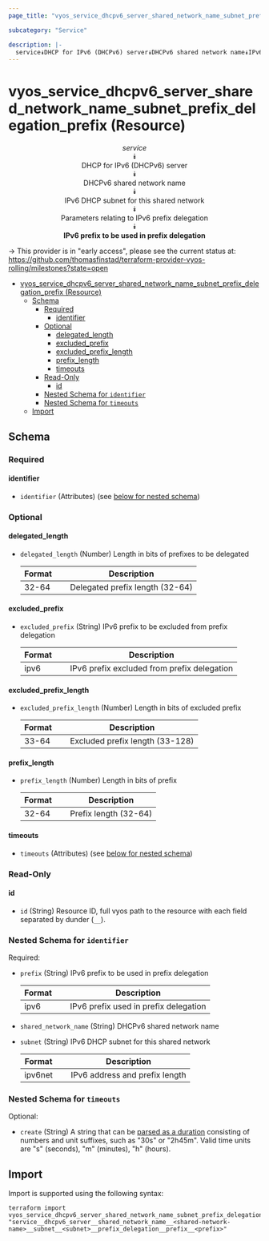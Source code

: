 ```yaml
---
page_title: "vyos_service_dhcpv6_server_shared_network_name_subnet_prefix_delegation_prefix Resource - vyos"

subcategory: "Service"

description: |-
  service⯯DHCP for IPv6 (DHCPv6) server⯯DHCPv6 shared network name⯯IPv6 DHCP subnet for this shared network⯯Parameters relating to IPv6 prefix delegation⯯IPv6 prefix to be used in prefix delegation
---
```


# vyos_service_dhcpv6_server_shared_network_name_subnet_prefix_delegation_prefix (Resource)
<center>

*service*  
⯯  
DHCP for IPv6 (DHCPv6) server  
⯯  
DHCPv6 shared network name  
⯯  
IPv6 DHCP subnet for this shared network  
⯯  
Parameters relating to IPv6 prefix delegation  
⯯  
**IPv6 prefix to be used in prefix delegation**


</center>

-> This provider is in "early access", please see the current status at: https://github.com/thomasfinstad/terraform-provider-vyos-rolling/milestones?state=open

<!--TOC-->

- [vyos_service_dhcpv6_server_shared_network_name_subnet_prefix_delegation_prefix (Resource)](#vyos_service_dhcpv6_server_shared_network_name_subnet_prefix_delegation_prefix-resource)
  - [Schema](#schema)
    - [Required](#required)
      - [identifier](#identifier)
    - [Optional](#optional)
      - [delegated_length](#delegated_length)
      - [excluded_prefix](#excluded_prefix)
      - [excluded_prefix_length](#excluded_prefix_length)
      - [prefix_length](#prefix_length)
      - [timeouts](#timeouts)
    - [Read-Only](#read-only)
      - [id](#id)
    - [Nested Schema for `identifier`](#nested-schema-for-identifier)
    - [Nested Schema for `timeouts`](#nested-schema-for-timeouts)
  - [Import](#import)

<!--TOC-->

<!-- schema generated by tfplugindocs -->
## Schema

### Required

#### identifier
- `identifier` (Attributes) (see [below for nested schema](#nestedatt--identifier))

### Optional

#### delegated_length
- `delegated_length` (Number) Length in bits of prefixes to be delegated

    |  Format  &emsp;|  Description                      |
    |----------|-----------------------------------|
    |  32-64   &emsp;|  Delegated prefix length (32-64)  |
#### excluded_prefix
- `excluded_prefix` (String) IPv6 prefix to be excluded from prefix delegation

    |  Format  &emsp;|  Description                                  |
    |----------|-----------------------------------------------|
    |  ipv6    &emsp;|  IPv6 prefix excluded from prefix delegation  |
#### excluded_prefix_length
- `excluded_prefix_length` (Number) Length in bits of excluded prefix

    |  Format  &emsp;|  Description                      |
    |----------|-----------------------------------|
    |  33-64   &emsp;|  Excluded prefix length (33-128)  |
#### prefix_length
- `prefix_length` (Number) Length in bits of prefix

    |  Format  &emsp;|  Description            |
    |----------|-------------------------|
    |  32-64   &emsp;|  Prefix length (32-64)  |
#### timeouts
- `timeouts` (Attributes) (see [below for nested schema](#nestedatt--timeouts))

### Read-Only

#### id
- `id` (String) Resource ID, full vyos path to the resource with each field separated by dunder (`__`).

<a id="nestedatt--identifier"></a>
### Nested Schema for `identifier`

Required:

- `prefix` (String) IPv6 prefix to be used in prefix delegation

    |  Format  &emsp;|  Description                            |
    |----------|-----------------------------------------|
    |  ipv6    &emsp;|  IPv6 prefix used in prefix delegation  |
- `shared_network_name` (String) DHCPv6 shared network name
- `subnet` (String) IPv6 DHCP subnet for this shared network

    |  Format   &emsp;|  Description                     |
    |-----------|----------------------------------|
    |  ipv6net  &emsp;|  IPv6 address and prefix length  |


<a id="nestedatt--timeouts"></a>
### Nested Schema for `timeouts`

Optional:

- `create` (String) A string that can be [parsed as a duration](https://pkg.go.dev/time#ParseDuration) consisting of numbers and unit suffixes, such as &#34;30s&#34; or &#34;2h45m&#34;. Valid time units are &#34;s&#34; (seconds), &#34;m&#34; (minutes), &#34;h&#34; (hours).

## Import

Import is supported using the following syntax:

```shell
terraform import vyos_service_dhcpv6_server_shared_network_name_subnet_prefix_delegation_prefix.example "service__dhcpv6_server__shared_network_name__<shared-network-name>__subnet__<subnet>__prefix_delegation__prefix__<prefix>"
```
